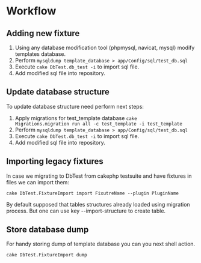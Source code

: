 Workflow
=======

Adding new fixture
------------------

1. Using any database modification tool (phpmysql, navicat, mysql) modify templates database.
2. Perform `mysqldump template_database > app/Config/sql/test_db.sql`
3. Execute `cake DbTest.db_test -i` to import sql file.
4. Add modified sql file into repository.

Update database structure
-------------------------

To update database structure need perform next steps:

1. Apply migrations for test_template database `cake  Migrations.migration run all -c test_template -i test_template`
2. Perform `mysqldump template_database > app/Config/sql/test_db.sql`
3. Execute `cake DbTest.db_test -i` to import sql file.
4. Add modified sql file into repository.

Importing legacy fixtures
-------------------------

In case we migrating to DbTest from cakephp testsuite and have fixtures in files
we can import them:

```
cake DbTest.FixtureImport import FixutreName --plugin PluginName
```

By default supposed that tables structures already loaded using migration process.
But one can use key --import-structure to create table.

Store database dump
-------------------

For handy storing dump of template database you can you next shell action.

```
cake DbTest.FixtureImport dump
```
